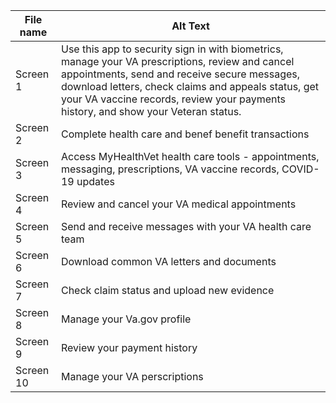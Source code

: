 | File name | Alt Text | 
| ------ | ------ |
| Screen 1 | Use this app to security sign in with biometrics, manage your VA prescriptions, review and cancel appointments, send and receive secure messages, download letters, check claims and appeals status, get your VA vaccine records, review your payments history, and show your Veteran status.  |
| Screen 2 | Complete health care and benef benefit transactions |
| Screen 3 | Access MyHealthVet health care tools - appointments, messaging, prescriptions, VA vaccine records, COVID-19 updates|
| Screen 4 | Review and cancel your VA medical appointments |
| Screen 5 | Send and receive messages with your VA health care team |
| Screen 6 | Download common VA letters and documents |
| Screen 7 | Check claim status and upload new evidence |
| Screen 8 | Manage your Va.gov profile |
| Screen 9 | Review your payment history |
| Screen 10 | Manage your VA perscriptions |
